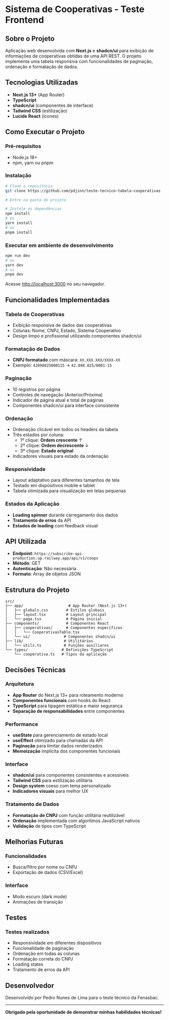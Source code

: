 # Sistema de Cooperativas - Teste Frontend

## Sobre o Projeto

Aplicação web desenvolvida com **Next.js** e **shadcn/ui** para exibição de informações de cooperativas obtidas de uma API REST. O projeto implementa uma tabela responsiva com funcionalidades de paginação, ordenação e formatação de dados.

##  Tecnologias Utilizadas

- **Next.js 13+** (App Router)
- **TypeScript**
- **shadcn/ui** (componentes de interface)
- **Tailwind CSS** (estilização)
- **Lucide React** (ícones)

## Como Executar o Projeto

### Pré-requisitos

- Node.js 18+
- npm, yarn ou pnpm

### Instalação

```bash
# Clone o repositório
git clone https://github.com/pdjinn/teste-tecnico-tabela-cooperativas

# Entre na pasta do projeto

# Instale as dependências
npm install
# ou
yarn install
# ou
pnpm install
```

### Executar em ambiente de desenvolvimento

```bash
npm run dev
# ou
yarn dev
# ou
pnpm dev
```

Acesse [http://localhost:3000](http://localhost:3000) no seu navegador.

##  Funcionalidades Implementadas

###  Tabela de Cooperativas

- Exibição responsiva de dados das cooperativas
- Colunas: Nome, CNPJ, Estado, Sistema Cooperativo
- Design limpo e profissional utilizando componentes shadcn/ui

###  Formatação de Dados

- **CNPJ formatado** com máscara: `XX.XXX.XXX/XXXX-XX`
- Exemplo: `42898825000115` → `42.898.825/0001-15`

###  Paginação

- 10 registros por página
- Controles de navegação (Anterior/Próxima)
- Indicador de página atual e total de páginas
- Componentes shadcn/ui para interface consistente

###  Ordenação

- Ordenação clicável em todos os headers da tabela
- Três estados por coluna:
  - 1º clique: **Ordem crescente** ↑
  - 2º clique: **Ordem decrescente** ↓
  - 3º clique: **Estado original**
- Indicadores visuais para estado da ordenação

###  Responsividade

- Layout adaptativo para diferentes tamanhos de tela
- Testado em dispositivos mobile e tablet
- Tabela otimizada para visualização em telas pequenas

###  Estados da Aplicação

- **Loading spinner** durante carregamento dos dados
- **Tratamento de erros** da API
- **Estados de loading** com feedback visual

##  API Utilizada

- **Endpoint**: `https://subscribe-api-production.up.railway.app/api/v1/coops`
- **Método**: GET
- **Autenticação**: Não necessária
- **Formato**: Array de objetos JSON

##  Estrutura do Projeto

```
src/
├── app/                    # App Router (Next.js 13+)
│   ├── globals.css        # Estilos globais
│   ├── layout.tsx         # Layout principal
│   └── page.tsx           # Página inicial
├── components/            # Componentes React
│   ├── cooperativas/      # Componentes específicos
│   │   └── CooperativasTable.tsx
│   └── ui/               # Componentes shadcn/ui
├── lib/                  # Utilitários
│   └── utils.ts          # Funções auxiliares
└── types/               # Definições TypeScript
    └── cooperativa.ts   # Tipos da aplicação
```

##  Decisões Técnicas

### Arquitetura
- **App Router** do Next.js 13+ para roteamento moderno
- **Componentes funcionais** com hooks do React
- **TypeScript** para tipagem estática e maior segurança
- **Separação de responsabilidades** entre componentes

### Performance
- **useState** para gerenciamento de estado local
- **useEffect** otimizado para chamadas da API
- **Paginação** para limitar dados renderizados
- **Memoização** implícita dos componentes funcionais

### Interface
- **shadcn/ui** para componentes consistentes e acessíveis
- **Tailwind CSS** para estilização utilitária
- **Design system** coeso com tema personalizado
- **Indicadores visuais** para melhor UX

### Tratamento de Dados
- **Formatação de CNPJ** com função utilitária reutilizável
- **Ordenação** implementada com algoritmos JavaScript nativos
- **Validação** de tipos com TypeScript

##  Melhorias Futuras

### Funcionalidades
- Busca/filtro por nome ou CNPJ
- Exportação de dados (CSV/Excel)

### Interface
-  Modo escuro (dark mode)
-  Animações de transição

##  Testes

### Testes realizados
- Responsividade em diferentes dispositivos
- Funcionalidade de paginação
- Ordenação em todas as colunas
- Formatação correta do CNPJ
- Loading states
- Tratamento de erros da API

## Desenvolvedor

Desenvolvido por Pedro Nunes de Lima para o teste técnico da Fenasbac.

---

**Obrigado pela oportunidade de demonstrar minhas habilidades técnicas!** 